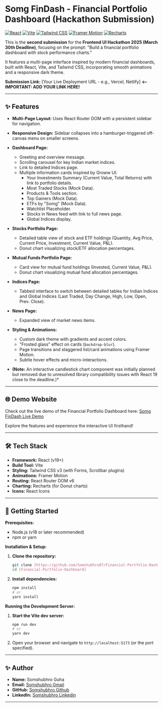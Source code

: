 # Somg FinDash - Financial Portfolio Dashboard (Hackathon Submission)

[![React](https://img.shields.io/badge/React-19+-blue?logo=react&logoColor=white)](https://reactjs.org/) [![Vite](https://img.shields.io/badge/Vite-%5E5.0.0-blueviolet?logo=vite&logoColor=white)](https://vitejs.dev/) [![Tailwind CSS](https://img.shields.io/badge/Tailwind_CSS-3+-cyan?logo=tailwind-css&logoColor=white)](https://tailwindcss.com/) [![Framer Motion](https://img.shields.io/badge/Framer_Motion-+-purple?logo=framer&logoColor=white)](https://www.framer.com/motion/) [![Recharts](https://img.shields.io/badge/Recharts-charts-orange)](https://recharts.org/)

This is the **second submission** for the **Frontend UI Hackathon 2025 (March 30th Deadline)**, focusing on the prompt: "Build a financial portfolio dashboard with stock performance charts."

It features a multi-page interface inspired by modern financial dashboards, built with React, Vite, and Tailwind CSS, incorporating smooth animations and a responsive dark theme.

**Submission Link:** [Your Live Deployment URL - e.g., Vercel, Netlify] **<-- IMPORTANT: ADD YOUR LINK HERE!**

---

## ✨ Features

* **Multi-Page Layout:** Uses React Router DOM with a persistent sidebar for navigation.
* **Responsive Design:** Sidebar collapses into a hamburger-triggered off-canvas menu on smaller screens.
* **Dashboard Page:**
    * Greeting and overview message.
    * Scrolling carousel for key Indian market indices.
    * Link to detailed Indices page.
    * Multiple information cards inspired by Groww UI:
        * Your Investments Summary (Current Value, Total Returns) with link to portfolio details.
        * Most Traded Stocks (Mock Data).
        * Products & Tools section.
        * Top Gainers (Mock Data).
        * ETFs by "Somg" (Mock Data).
        * Watchlist Placeholder.
        * Stocks in News feed with link to full news page.
        * Global Indices display.
* **Stocks Portfolio Page:**
    * Detailed table view of stock and ETF holdings (Quantity, Avg Price, Current Price, Investment, Current Value, P&L).
    * Donut chart visualizing stock/ETF allocation percentages.
* **Mutual Funds Portfolio Page:**
    * Card view for mutual fund holdings (Invested, Current Value, P&L).
    * Donut chart visualizing mutual fund allocation percentages.
* **Indices Page:**
    * Tabbed interface to switch between detailed tables for Indian Indices and Global Indices (Last Traded, Day Change, High, Low, Open, Prev. Close).
* **News Page:**
    * Expanded view of market news items.
* **Styling & Animations:**
    * Custom dark theme with gradients and accent colors.
    * "Frosted glass" effect on cards (`backdrop-blur`).
    * Page transitions and staggered list/card animations using Framer Motion.
    * Subtle hover effects and micro-interactions.

* **(Note:** An interactive candlestick chart component was initially planned but removed due to unresolved library compatibility issues with React 19 close to the deadline.)*

---

## 🌐 Demo Website

Check out the live demo of the Financial Portfolio Dashboard here: [Somg FinDash Live Demo](https://your-portfolio-website-link.com)

Explore the features and experience the interactive UI firsthand!


---

## 🛠️ Tech Stack

* **Framework:** React (v19+)
* **Build Tool:** Vite
* **Styling:** Tailwind CSS v3 (with Forms, Scrollbar plugins)
* **Animations:** Framer Motion
* **Routing:** React Router DOM v6
* **Charting:** Recharts (for Donut charts)
* **Icons:** React Icons

---

## 🚀 Getting Started

**Prerequisites:**

* Node.js (v18 or later recommended)
* npm or yarn

**Installation & Setup:**

1.  **Clone the repository:**
    ```bash
    git clone [https://github.com/Somshubhro07/Financial-Portfolio-Dashboard]
    cd [Financial-Portfolio-Dashboard]
    ```
2.  **Install dependencies:**
    ```bash
    npm install
    # or
    yarn install
    ```

**Running the Development Server:**

1.  **Start the Vite dev server:**
    ```bash
    npm run dev
    # or
    yarn dev
    ```
2.  Open your browser and navigate to `http://localhost:5173` (or the port specified).

---

## ✨ Author

* **Name:** Somshubhro Guha
* **Email:** [Somshubhro Gmail](guha.somshubhro07@gmail.com)
* **GitHub:** [Somshubhro Github](https://github.com/Somshubhro07/)
* **LinkedIn:** [Somshubhro Linkedin](https://www.linkedin.com/in/somshubhro-guha-46b892272/)

---